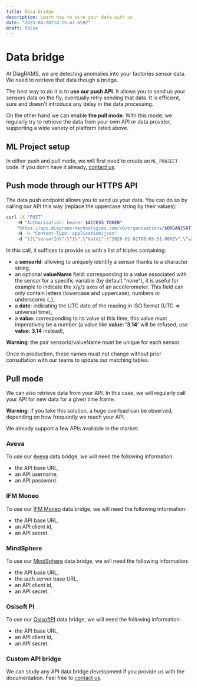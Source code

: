 ```yaml
---
title: Data bridge
description: Learn how to wire your data with us.
date: "2023-04-20T14:15:47.659Z"
draft: false
---
```


# Data bridge

At DiagRAMS, we are detecting anomalies into your factories sensor data. We need to retrieve that data though a bridge.

The best way to do it is to **use our push API**. It allows you to send us your sensors data on the fly, eventually retry sending that data. It is efficient, sure and doesn't introduce any delay in the data processing.

On the other hand we can enable **the pull mode**. With this mode, we regularly try to retrieve the data from your own API or data provider, supporting a wide variety of platform listed above.

## ML Project setup

In either push and pull mode, we will first need to create an `ML_PROJECT` code. If you don't have it already, [contact us](mailto:support@diagrams-technologies.com?subject=ml+project+code+request).

## Push mode through our HTTPS API

The data push endpoint allows you to send us your data. You can do so by calling our API this way (replace the uppercase string by their values):

```sh
curl -X "POST"
    -H "Authorization: bearer $ACCESS_TOKEN"
    "https://api.diagrams-technologies.com/v0/organisations/$ORGANISATION_ID/data/$ML_PROJECT"
    -H -H "Content-Type: application/json"
    -d "[{\"sensorId\":\"1\",\"date\":\"2020-01-01T08:03:51.000Z\",\"value\":19.9},{\"sensorId\":\"2\",\"date\":\"2020-01-01T08:03:51.000Z\",\"value\":0},{\"sensorId\":\"3\",\"date\":\"2020-01-01T08:03:51.000Z\",\"value\":\"1\"}]"
```

In this call, it suffices to provide us with a list of triples containing:

- a **sensorId**: allowing to uniquely identify a sensor thanks to a character string,
- an optional **valueName** field: corresponding to a value associated with the sensor for a specific variable (by default &quot;none&quot;), it is useful for example to indicate the x/y/z axes of an accelerometer. This field can only contain letters (lowercase and uppercase), numbers or underscores (\_),
- a **date**: indicating the UTC date of the reading in ISO format (UTC => universal time),
- a **value**: corresponding to its value at this time, this value must imperatively be a number (a value like **value: '3.14'** will be refused, use **value: 3.14** instead),

**Warning**: the pair sensorId/valueName must be unique for each sensor.

Once in production, these names must not change without prior consultation with our teams to update our matching tables.

## Pull mode

We can also retrieve data from your API. In this case, we will regularly call your API for new data for a given time frame.

**Warning**: if you take this solution, a huge overload can be observed, depending on how frequently we reach your API.

We already support a few APIs available in the market:

### Aveva

To use our [Aveva](https://docs.aveva.com/) data bridge, we will need the following information:

- the API base URL,
- an API username,
- an API password.

### IFM Moneo

To use our [IFM Moneo](https://www.ifm.com/gb/en) data bridge, we will need the following information:

- the API base URL,
- an API client id,
- an API secret.

### MindSphere

To use our [MindSphere](https://documentation.mindsphere.io/MindSphere/index.html) data bridge, we will need the following information:

- the API base URL,
- the auth server base URL,
- an API client id,
- an API secret.

### Osisoft PI

To use our [OsisoftPI](https://www.aveva.com/en/products/aveva-pi-system/) data bridge, we will need the following information:

- the API base URL,
- an API client id,
- an API secret.

### Custom API bridge

We can study any API data bridge development if you provide us with the documentation. Feel free to [contact us](mailto:support@diagrams-technologies.com?subject=custom+data+bridge+request).
